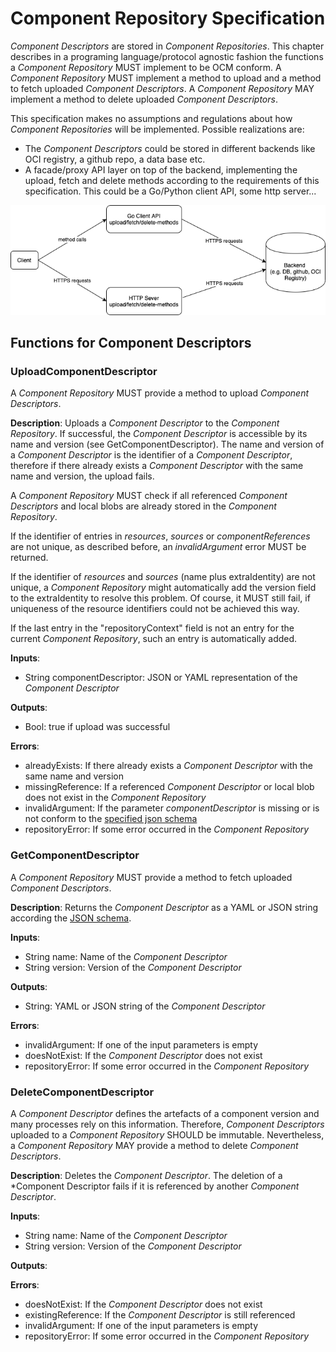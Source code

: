 # Component Repository Specification

*Component Descriptors* are stored in *Component Repositories*. This chapter describes in a programing language/protocol
agnostic fashion the functions a *Component Repository* MUST implement to be OCM conform. A *Component Repository* MUST
implement a method to upload and a method to fetch uploaded *Component Descriptors*. A *Component Repository* MAY
implement a method to delete uploaded *Component Descriptors*.

This specification makes no assumptions and regulations about how *Component Repositories* will be implemented. Possible
realizations are:

- The *Component Descriptors* could be stored in different backends like OCI registry, a github repo, a data base etc.
- A facade/proxy API layer on top of the backend, implementing the upload, fetch and delete methods according to the
requirements of this specification. This could be a Go/Python client API, some http server... 

![](./images/component-repo.png)

## Functions for Component Descriptors

### UploadComponentDescriptor

A *Component Repository* MUST provide a method to upload *Component Descriptors*. 

**Description**: Uploads a *Component Descriptor* to the *Component Repository*. If successful, the *Component Descriptor*
is accessible by its name and version (see GetComponentDescriptor). The name and version of a *Component Descriptor*
is the identifier of a *Component Descriptor*, therefore if there already exists a *Component Descriptor*
with the same name and version, the upload fails. 

A *Component Repository* MUST check if all referenced *Component Descriptors* and local blobs are already stored in 
the *Component Repository*.

If the identifier of entries in *resources*, *sources* or *componentReferences* are not unique, as described before,
an *invalidArgument* error MUST be returned.

If the identifier of *resources* and *sources* (name plus extraIdentity) are not unique, a *Component Repository* might 
automatically add the version field to the extraIdentity to resolve this problem. Of course, it MUST still fail, if 
uniqueness of the resource identifiers could not be achieved this way.

If the last entry in the "repositoryContext" field is not an entry for the current *Component Repository*, such an 
entry is automatically added.

**Inputs**:

- String componentDescriptor: JSON or YAML representation of the *Component Descriptor*

**Outputs**:

- Bool: true if upload was successful 

**Errors**:

- alreadyExists: If there already exists a *Component Descriptor* with the same name and version
- missingReference: If a referenced *Component Descriptor* or local blob does not exist in the *Component Repository*
- invalidArgument: If the parameter *componentDescriptor* is missing or is not conform to the
  [specified json schema](component-descriptor-v2-schema.yaml)
- repositoryError: If some error occurred in the *Component Repository*

### GetComponentDescriptor

A *Component Repository* MUST provide a method to fetch uploaded *Component Descriptors*.

**Description**: Returns the *Component Descriptor* as a YAML or JSON string according the 
[JSON schema](component-descriptor-v2-schema.yaml).

**Inputs**:

- String name: Name of the *Component Descriptor*
- String version: Version of the *Component Descriptor*

**Outputs**:

- String: YAML or JSON string of the *Component Descriptor*

**Errors**:

- invalidArgument: If one of the input parameters is empty
- doesNotExist: If the *Component Descriptor* does not exist
- repositoryError: If some error occurred in the *Component Repository*

### DeleteComponentDescriptor

A *Component Descriptor* defines the artefacts of a component version and many processes rely on this information.
Therefore, *Component Descriptors* uploaded to a *Component Repository* SHOULD be immutable. Nevertheless, a
*Component Repository* MAY provide a method to delete *Component Descriptors*.

**Description**: Deletes the *Component Descriptor*. The deletion of a *Component Descriptor fails if it is referenced 
by another *Component Descriptor*.

**Inputs**:

- String name: Name of the *Component Descriptor*
- String version: Version of the *Component Descriptor*

**Outputs**:

**Errors**:

- doesNotExist: If the *Component Descriptor* does not exist
- existingReference: If the *Component Descriptor* is still referenced
- invalidArgument: If one of the input parameters is empty
- repositoryError: If some error occurred in the *Component Repository*
